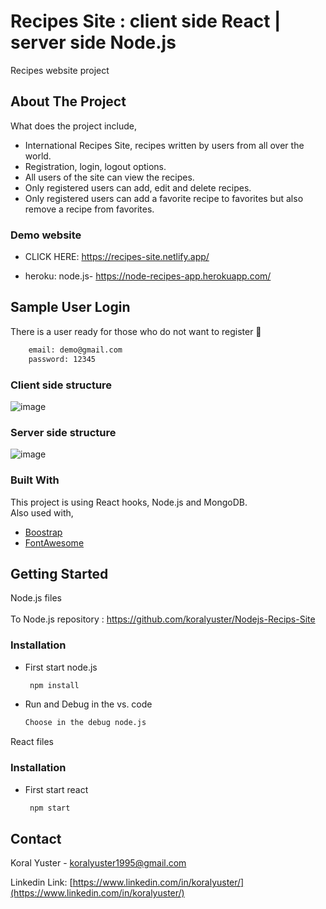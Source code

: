 # Recipes Site : client side React |  server side Node.js
 
Recipes website project


<!-- ABOUT THE PROJECT -->
## About The Project


What does the project include,
* International Recipes Site, recipes written by users from all over the world.
* Registration, login, logout options.
* All users of the site can view the recipes.
* Only registered users can add, edit and delete recipes.
* Only registered users can add a favorite recipe to favorites but also remove a recipe from favorites.

### Demo website
* CLICK HERE: https://recipes-site.netlify.app/

* heroku: node.js- https://node-recipes-app.herokuapp.com/

<!-- USAGE EXAMPLES -->
## Sample User Login

There is a user ready for those who do not want to register 🙂

```sh
    email: demo@gmail.com
    password: 12345
   ```

### Client side structure
![image](https://user-images.githubusercontent.com/70564042/124884251-c5d70600-dfda-11eb-8e4d-dc58a35ec431.png)

### Server side structure
![image](https://user-images.githubusercontent.com/70564042/124884434-ee5f0000-dfda-11eb-9ff1-83605d25c103.png)


### Built With

This project is using React hooks, Node.js and MongoDB.<br>
Also used with,
* [Boostrap](https://getbootstrap.com/)
* [FontAwesome](https://fontawesome.com/)



<!-- GETTING STARTED -->
## Getting Started


Node.js files <br>
<br>
To Node.js repository : https://github.com/koralyuster/Nodejs-Recips-Site

### Installation

* First start node.js
   ```sh
    npm install 
   ```
* Run and Debug in the vs. code
   ```sh
   Choose in the debug node.js
   ```

React files 

### Installation

* First start react
   ```sh
    npm start 
   ```


<!-- CONTACT -->
## Contact


Koral Yuster - koralyuster1995@gmail.com

Linkedin Link: [https://www.linkedin.com/in/koralyuster/](https://www.linkedin.com/in/koralyuster/)

